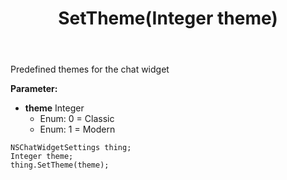 ﻿---
uid: crmscript_ref_NSChatWidgetSettings_SetTheme
title: SetTheme(Integer theme)
intellisense: NSChatWidgetSettings.SetTheme
keywords: NSChatWidgetSettings, GetTheme
so.topic: reference
---

Predefined themes for the chat widget

**Parameter:** 
 - **theme** Integer
     - Enum: 0 = Classic 
     - Enum: 1 = Modern 

```crmscript
NSChatWidgetSettings thing;
Integer theme;
thing.SetTheme(theme);
```

